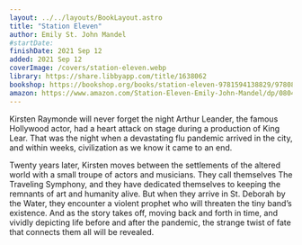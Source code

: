 ```yaml
---
layout: ../../layouts/BookLayout.astro
title: "Station Eleven"
author: Emily St. John Mandel
#startDate:
finishDate: 2021 Sep 12
added: 2021 Sep 12
coverImage: /covers/station-eleven.webp
library: https://share.libbyapp.com/title/1638062
bookshop: https://bookshop.org/books/station-eleven-9781594138829/9780804172448
amazon: https://www.amazon.com/Station-Eleven-Emily-John-Mandel/dp/0804172447/
---
```


Kirsten Raymonde will never forget the night Arthur Leander, the famous Hollywood actor, had a heart attack on stage during a production of King Lear. That was the night when a devastating flu pandemic arrived in the city, and within weeks, civilization as we know it came to an end.

Twenty years later, Kirsten moves between the settlements of the altered world with a small troupe of actors and musicians. They call themselves The Traveling Symphony, and they have dedicated themselves to keeping the remnants of art and humanity alive. But when they arrive in St. Deborah by the Water, they encounter a violent prophet who will threaten the tiny band’s existence. And as the story takes off, moving back and forth in time, and vividly depicting life before and after the pandemic, the strange twist of fate that connects them all will be revealed.

<!-- ### Notes & Highlights -->
